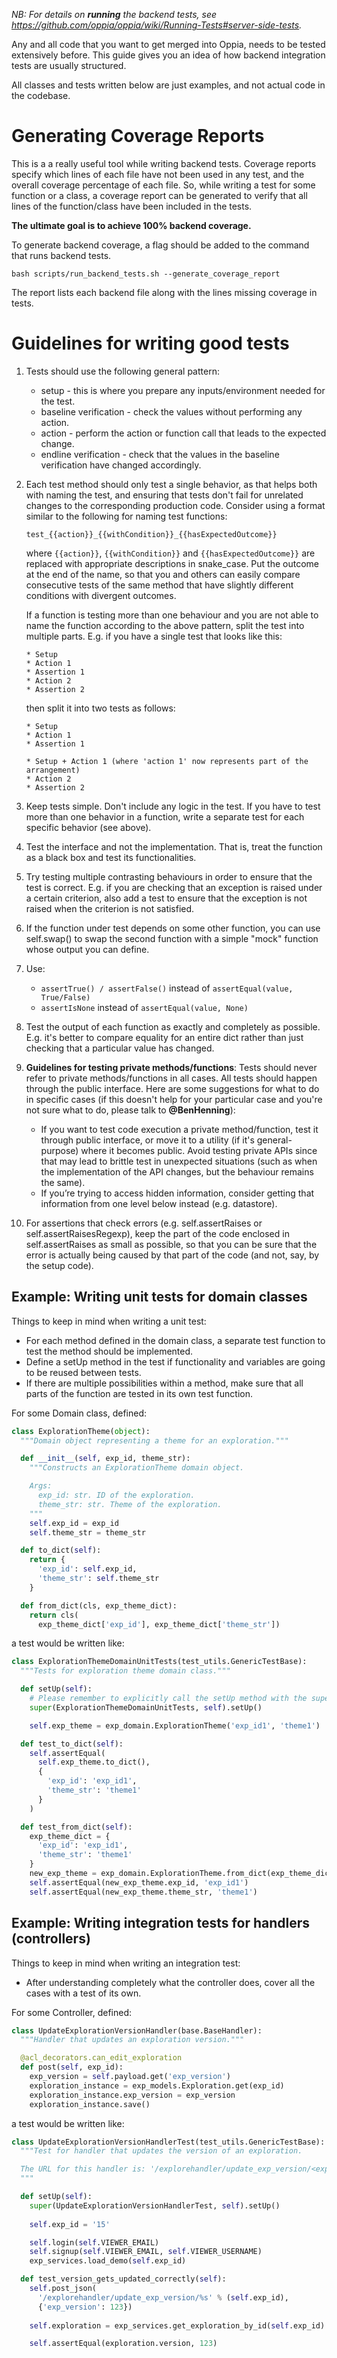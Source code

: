 _NB: For details on **running** the backend tests, see https://github.com/oppia/oppia/wiki/Running-Tests#server-side-tests._

Any and all code that you want to get merged into Oppia, needs to be tested extensively before. This guide gives you an idea of how backend integration tests are usually structured.

All classes and tests written below are just examples, and not actual code in the codebase.

# Generating Coverage Reports

This is a a really useful tool while writing backend tests. Coverage reports specify which lines of each file have not been used in any test, and the overall coverage percentage of each file. So, while writing a test for some function or a class, a coverage report can be generated to verify that all lines of the function/class have been included in the tests.

**The ultimate goal is to achieve 100% backend coverage.**

To generate backend coverage, a flag should be added to the command that runs backend tests.

`bash scripts/run_backend_tests.sh --generate_coverage_report`

The report lists each backend file along with the lines missing coverage in tests.

# Guidelines for writing good tests

1. Tests should use the following general pattern:
   * setup - this is where you prepare any inputs/environment needed for the test.
   * baseline verification - check the values without performing any action.
   * action - perform the action or function call that leads to the expected change.
   * endline verification - check that the values in the baseline verification have changed accordingly.

1. Each test method should only test a single behavior, as that helps both with naming the test, and ensuring that tests don't fail for unrelated changes to the corresponding production code. Consider using a format similar to the following for naming test functions:

    `test_{{action}}_{{withCondition}}_{{hasExpectedOutcome}}`

   where `{{action}}`, `{{withCondition}}` and `{{hasExpectedOutcome}}` are replaced with appropriate descriptions in snake_case. Put the outcome at the end of the name, so that you and others can easily compare consecutive tests of the same method that have slightly different conditions with divergent outcomes. 

   If a function is testing more than one behaviour and you are not able to name the function according to the above pattern, split the test into multiple parts. E.g. if you have a single test that looks like this:
     ```
     * Setup
     * Action 1
     * Assertion 1
     * Action 2
     * Assertion 2
     ```

      then split it into two tests as follows:

     ```
     * Setup
     * Action 1
     * Assertion 1

     * Setup + Action 1 (where 'action 1' now represents part of the arrangement)
     * Action 2
     * Assertion 2
     ```

1. Keep tests simple. Don't include any logic in the test. If you have to test more than one behavior in a function, write a separate test for each specific behavior (see above).

1. Test the interface and not the implementation. That is, treat the function as a black box and test its functionalities.

1. Try testing multiple contrasting behaviours in order to ensure that the test is correct. E.g. if you are checking that an exception is raised under a certain criterion, also add a test to ensure that the exception is not raised when the criterion is not satisfied.

1. If the function under test depends on some other function, you can use self.swap() to swap the second function with a simple "mock" function whose output you can define.

1. Use:
   * `assertTrue() / assertFalse()` instead of `assertEqual(value, True/False)`
   * `assertIsNone` instead of `assertEqual(value, None)`

1. Test the output of each function as exactly and completely as possible. E.g. it's better to compare equality for an entire dict rather than just checking that a particular value has changed.

1. **Guidelines for testing private methods/functions**: Tests should never refer to private methods/functions in all cases. All tests should happen through the public interface. Here are some suggestions for what to do in specific cases (if this doesn't help for your particular case and you're not sure what to do, please talk to **@BenHenning**):
   * If you want to test code execution a private method/function, test it through public interface, or move it to a utility (if it's general-purpose) where it becomes public. Avoid testing private APIs since that may lead to brittle test in unexpected situations (such as when the implementation of the API changes, but the behaviour remains the same).
   * If you’re trying to access hidden information, consider getting that information from one level below instead (e.g. datastore).

1. For assertions that check errors (e.g. self.assertRaises or self.assertRaisesRegexp), keep the part of the code enclosed in self.assertRaises as small as possible, so that you can be sure that the error is actually being caused by that part of the code (and not, say, by the setup code).


## Example: Writing unit tests for domain classes

Things to keep in mind when writing a unit test:

* For each method defined in the domain class, a separate test function to test the method should be implemented.
* Define a setUp method in the test if functionality and variables are going to be reused between tests.
* If there are multiple possibilities within a method, make sure that all parts of the function are tested in its own test function.

For some Domain class, defined:

```python
class ExplorationTheme(object):
  """Domain object representing a theme for an exploration."""

  def __init__(self, exp_id, theme_str):
    """Constructs an ExplorationTheme domain object.

    Args:
      exp_id: str. ID of the exploration.
      theme_str: str. Theme of the exploration.
    """
    self.exp_id = exp_id
    self.theme_str = theme_str

  def to_dict(self):
    return {
      'exp_id': self.exp_id,
      'theme_str': self.theme_str
    }

  def from_dict(cls, exp_theme_dict):
    return cls(
      exp_theme_dict['exp_id'], exp_theme_dict['theme_str'])
```

a test would be written like:

```python
class ExplorationThemeDomainUnitTests(test_utils.GenericTestBase):
  """Tests for exploration theme domain class."""

  def setUp(self):
    # Please remember to explicitly call the setUp method with the super class.  
    super(ExplorationThemeDomainUnitTests, self).setUp()

    self.exp_theme = exp_domain.ExplorationTheme('exp_id1', 'theme1')

  def test_to_dict(self):
    self.assertEqual(
      self.exp_theme.to_dict(),
      {
        'exp_id': 'exp_id1',
        'theme_str': 'theme1'
      }
    )

  def test_from_dict(self):
    exp_theme_dict = {
      'exp_id': 'exp_id1',
      'theme_str': 'theme1'
    }
    new_exp_theme = exp_domain.ExplorationTheme.from_dict(exp_theme_dict)
    self.assertEqual(new_exp_theme.exp_id, 'exp_id1')
    self.assertEqual(new_exp_theme.theme_str, 'theme1')
```

## Example: Writing integration tests for handlers (controllers)

Things to keep in mind when writing an integration test:

* After understanding completely what the controller does, cover all the cases with a test of its own.

For some Controller, defined:

```python
class UpdateExplorationVersionHandler(base.BaseHandler):
  """Handler that updates an exploration version."""

  @acl_decorators.can_edit_exploration
  def post(self, exp_id):
    exp_version = self.payload.get('exp_version')
    exploration_instance = exp_models.Exploration.get(exp_id)
    exploration_instance.exp_version = exp_version
    exploration_instance.save()
```

a test would be written like:

```python
class UpdateExplorationVersionHandlerTest(test_utils.GenericTestBase):
  """Test for handler that updates the version of an exploration.

  The URL for this handler is: '/explorehandler/update_exp_version/<exploration_id>'
  """

  def setUp(self):
    super(UpdateExplorationVersionHandlerTest, self).setUp()
    
    self.exp_id = '15'

    self.login(self.VIEWER_EMAIL)
    self.signup(self.VIEWER_EMAIL, self.VIEWER_USERNAME)
    exp_services.load_demo(self.exp_id)

  def test_version_gets_updated_correctly(self):
    self.post_json(
      '/explorehandler/update_exp_version/%s' % (self.exp_id),
      {'exp_version': 123})
      
    self.exploration = exp_services.get_exploration_by_id(self.exp_id)

    self.assertEqual(exploration.version, 123)
```
